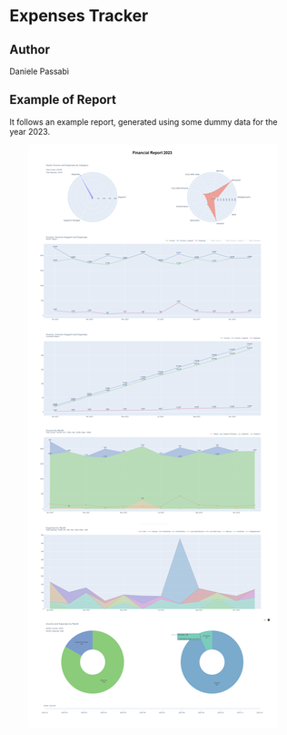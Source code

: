 # Expenses Tracker

## Author

Daniele Passabì

## Example of Report

It follows an example report, generated using some dummy data for the year 2023.

<p align="center">
  <img src="reports/dummy/report_2023.png" alt="Dummy Report 2023">
</p>
